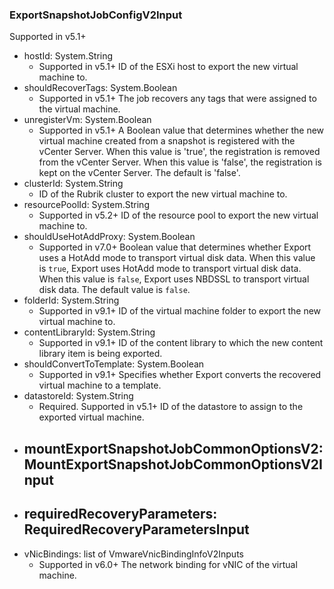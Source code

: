 ### ExportSnapshotJobConfigV2Input
Supported in v5.1+

- hostId: System.String
  - Supported in v5.1+
      ID of the ESXi host to export the new virtual machine to.
- shouldRecoverTags: System.Boolean
  - Supported in v5.1+
      The job recovers any tags that were assigned to the virtual machine.
- unregisterVm: System.Boolean
  - Supported in v5.1+
      A Boolean value that determines whether the new virtual machine created from a snapshot is registered with the vCenter Server. When this value is 'true', the registration is removed from the vCenter Server. When this value is 'false', the registration is kept on the vCenter Server. The default is 'false'.
- clusterId: System.String
  - ID of the Rubrik cluster to export the new virtual machine to.
- resourcePoolId: System.String
  - Supported in v5.2+
      ID of the resource pool to export the new virtual machine to.
- shouldUseHotAddProxy: System.Boolean
  - Supported in v7.0+
      Boolean value that determines whether Export uses a HotAdd mode to transport virtual disk data. When this value is `true`, Export uses HotAdd mode to transport virtual disk data. When this value is `false`, Export uses NBDSSL to transport virtual disk data. The default value is `false`.
- folderId: System.String
  - Supported in v9.1+
      ID of the virtual machine folder to export the new virtual machine to.
- contentLibraryId: System.String
  - Supported in v9.1+
      ID of the content library to which the new content library item is being exported.
- shouldConvertToTemplate: System.Boolean
  - Supported in v9.1+
      Specifies whether Export converts the recovered virtual machine to a template.
- datastoreId: System.String
  - Required. Supported in v5.1+
      ID of the datastore to assign to the exported virtual machine.
- mountExportSnapshotJobCommonOptionsV2: MountExportSnapshotJobCommonOptionsV2Input
  - 
- requiredRecoveryParameters: RequiredRecoveryParametersInput
  - 
- vNicBindings: list of VmwareVnicBindingInfoV2Inputs
  - Supported in v6.0+
      The network binding for vNIC of the virtual machine.
